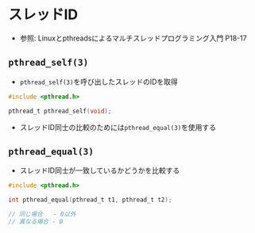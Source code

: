 # スレッドID
- 参照: Linuxとpthreadsによるマルチスレッドプログラミング入門 P18-17

## `pthread_self(3)`
- `pthread_self(3)`を呼び出したスレッドのIDを取得
```c
#include <pthread.h>

pthread_t pthread_self(void);
```
- スレッドID同士の比較のためには`pthread_equal(3)`を使用する

## `pthread_equal(3)`
- スレッドID同士が一致しているかどうかを比較する
```c
#include <pthread.h>

int pthread_equal(pthread_t t1, pthread_t t2);

// 同じ場合   - 0以外
// 異なる場合 - 0
```
